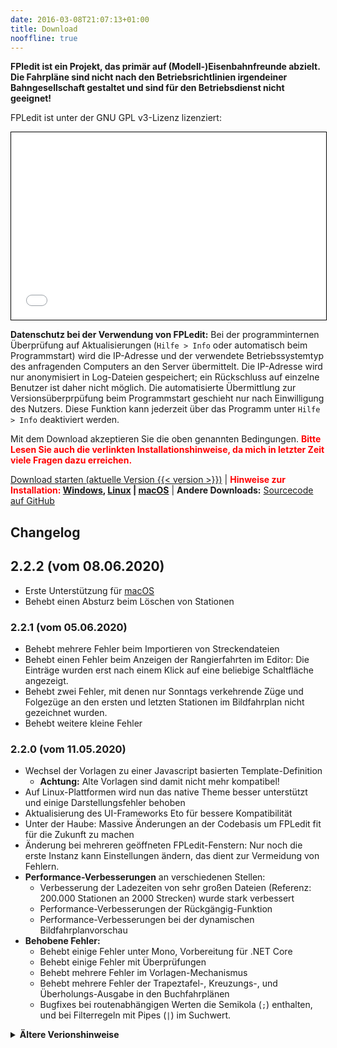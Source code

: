 ```yaml
---
date: 2016-03-08T21:07:13+01:00
title: Download
nooffline: true
---
```


**FPledit ist ein Projekt, das primär auf (Modell-)Eisenbahnfreunde abzielt. Die Fahrpläne sind nicht nach den Betriebsrichtlinien irgendeiner Bahngesellschaft gestaltet und sind für den Betriebsdienst nicht geeignet!**

FPLedit ist unter der GNU GPL v3-Lizenz lizenziert:

<iframe src="/files/gplv3.html" style="width:100%; border:1px solid black; height:300px;"></iframe>

**Datenschutz bei der Verwendung von FPLedit:** Bei der programminternen Überprüfung auf Aktualisierungen (`Hilfe > Info` oder automatisch beim Programmstart) wird die IP-Adresse und der verwendete Betriebssystemtyp des anfragenden Computers an den Server übermittelt. Die IP-Adresse wird nur anonymisiert in Log-Dateien gespeichert; ein Rückschluss auf einzelne Benutzer ist daher nicht möglich. Die automatisierte Übermittlung zur Versionsüberprpüfung beim Programmstart geschieht nur nach Einwilligung des Nutzers. Diese Funktion kann jederzeit über das Programm unter `Hilfe > Info` deaktiviert werden.

Mit dem Download akzeptieren Sie die oben genannten Bedingungen. <span style="color:red;font-weight:bold;">Bitte Lesen Sie auch die verlinkten Installationshinweise, da mich in letzter Zeit viele Fragen dazu erreichen.</span>

<a href="/files/fpledit-{{< version >}}.zip" class="downloadbtn"><i class="icon icon-download"></i> Download starten (aktuelle Version {{< version >}})</a>
| <span style="color:red;">**Hinweise zur Installation:</span> [Windows](install-windows/), [Linux](install-linux/) | [macOS](install-macos/)**
| **Andere Downloads:** [Sourcecode auf GitHub](https://github.com/FPLedit/FPLedit/releases)

## Changelog

## 2.2.2 (vom 08.06.2020)
* Erste Unterstützung für [macOS](install-macos/)
* Behebt einen Absturz beim Löschen von Stationen

### 2.2.1 (vom 05.06.2020)
* Behebt mehrere Fehler beim Importieren von Streckendateien
* Behebt einen Fehler beim Anzeigen der Rangierfahrten im Editor: Die Einträge wurden erst nach einem Klick auf eine beliebige Schaltfläche angezeigt.
* Behebt zwei Fehler, mit denen nur Sonntags verkehrende Züge und Folgezüge an den ersten und letzten Stationen im Bildfahrplan nicht gezeichnet wurden.
* Behebt weitere kleine Fehler

### 2.2.0 (vom 11.05.2020)
* Wechsel der Vorlagen zu einer Javascript basierten Template-Definition
    * **Achtung:** Alte Vorlagen sind damit nicht mehr kompatibel!
* Auf Linux-Plattformen wird nun das native Theme besser unterstützt und einige Darstellungsfehler behoben
* Aktualisierung des UI-Frameworks Eto für bessere Kompatibilität
* Unter der Haube: Massive Änderungen an der Codebasis um FPLedit fit für die Zukunft zu machen
* Änderung bei mehreren geöffneten FPLedit-Fenstern: Nur noch die erste Instanz kann Einstellungen ändern, das dient zur Vermeidung von Fehlern.
* **Performance-Verbesserungen** an verschiedenen Stellen:
    * Verbesserung der Ladezeiten von sehr großen Dateien (Referenz: 200.000 Stationen an 2000 Strecken) wurde stark verbessert
    * Performance-Verbesserungen der Rückgängig-Funktion
    * Performance-Verbesserungen bei der dynamischen Bildfahrplanvorschau
* **Behobene Fehler:**
    * Behebt einige Fehler unter Mono, Vorbereitung für .NET Core
    * Behebt einige Fehler mit Überprüfungen
    * Behebt mehrere Fehler im Vorlagen-Mechanismus
    * Behebt mehrere Fehler der Trapeztafel-, Kreuzungs-, und Überholungs-Ausgabe in den Buchfahrplänen
    * Bugfixes bei routenabhängigen Werten die Semikola (`;`) enthalten, und bei Filterregeln mit Pipes (`|`) im Suchwert.

<p></p>
<details><summary><strong>Ältere Verionshinweise</strong></summary>

### 2.1.1 (vom 09.11.2019)
* Behebt mehrere Fehler im Zusammenhang mit dem Editieren von Gleisen an Stationen
* Verbesserung der Multiplattform-Kompatibilität

### 2.1.0 (vom 22.09.2019)
* [Zirkuläre Streckennetze](/fahrplaene-bearbeiten/cycles/) sind nun möglich
* Sortieren von Zügen ist nun möglich
* Anlegen von Umläufen über "Folgezüge" ist nun möglich
* Weitere Vereinheitlichung der Bearbeitungsdialoge und Menüs zwischen linearen Fahrplänen und Netzwerkfahrplänen
* Anzeige der Verkehrstage im Buchfahrplan
* Neue dynamische Bildfahrplanvorschau
* Kompatibilität mit jTrainGraph 3.1: Gleisangaben und Rangierfahrten

#### Behobene Fehler:

* Fehlerbehebungen im Zusammenhang mit der Rückgängig-Funktion
* Korrektur eines Fehlers, der falsche Zug-Ids intern vergeben hat
* Mehrere Fehlerbehebungen in Verbindung mit dem Netzwerk-Modus
* **Achtung:** Möglicherweise ist ein manuelles Nacharbeiten der Fahrplandateien nötig, das Programm gibt dann eine entsprechende Meldung beim Start aus.

#### Sonstige Verbesserungen und Anmerkungen:

* Aktivierung der Template-Sandbox unter Linux
* Performance-Verbesserungen in einigen Bearbeitungsdialogen
* Besserer Umgang mit Fehlermeldungen und Programmabstürzen
* **Achtung:** FPLedit ist nicht mehr mit Windows Vista kompatibel!
* Wechsel der **Lizenz zur GNU GPLv3**
* **Bekanntes Problem**: Bei komplexen Fahrplänen dauert das Zeichnen der dynamischen Bildfahrplan-Vorschau unter Windows einige Zeit.

### 2.0.0 (vom 11.11.2018)
* Unterstützung von Streckennetzen (Netzwerk-Fahrplänen), **nicht direkt kompatibel mit jTrainGraph, siehe [Bildfahrpläne](/bildfahrplaene)**!
* Neues Dateiformat für eigene Vorlagen, nur noch ein Texteditor wird zur Erstellung benötigt
* Das Verschieben von Stationen zwischen andere Stationen erzeugt keine fehlerhaften Dateien mehr
* Neuer Bearbeitungsmodus für Streckennetze
* Kopieren von Zügen (mit Verschiebung um bestimmte Zeit)
* Verbesserungen an den Vorlagen
* Bessere Kompatibilität mit Linux durch die Verwendung von Eto als Grafikframework
* Verschiedene andere Fehlerbehebungen und Verbesserungen
* Kompatibilität mit jTrainGraph ab Version 3.03 endgültig wiederhergestellt
* Speichern der manuell eingestellten Fenstergrößen
* **Achtung:** Die Importfunktion für das alte Bfpl-Binärformat wurde entfernt!
* **Achtung:** FPLedit ist nicht mehr mit Windows XP kompatibel!

Die Kompatibilität von Netzwerk-Fahrplänen mit **jTrainGraph** ist nicht so gut wie bei FPLedit 1.5.4: Die Fahrplandateien nutzen zwar noch das gleiche, aber funktional stark erweiterte Dateiformat, welches dadurch von jTrainGraph derzeit nicht gelesen werden kann. Der jTrainGraph-Starter ist natürlich weiterhin vorhanden und erlaubt auch bei dem neuen Format das Erstellen von Bildfahrplänen und das Anpassen der zugehörigen Einstellungen. Das Ändern des Fahrplans in jTrainGraph selbst ist aber (derzeit) nicht mehr möglich.

### 1.5.4 (vom 14.04.2018)
* Diese Version stellt die Kompatibilität mit jTrainGraph 3.0 wieder her.

### 1.5.3 (vom 02.04.2018)
* Diese Version enthält einen Warnhinweis beim Öffnen von mit jTrainGraph 3.0 erstellten Dateien.

### 1.5.2 (vom 29.10.2017)
* Diese Version behebt ein Problem, bei dem keine Erweiterungen geladen wurden.

### 1.5.1 (vom 05.10.2017)
* Diese Version enthält jetzt auch wirklich das Tabellenfahrplan/Kursbuch-Modul.

### 1.5.0 (vom 30.09.2017)
* Neue, vereinheitlichte Dialoge
* Neuer Fahrplantyp: Tabellenfahrpläne mit allen von Buchfahrplaänen und Aushangfahrplänen her gewohnten Features
* **Achtung:** Die Erweiterung `FPLedit.AStandard.dll` wurde in das Hauptprogramm integriert! Die alte Datei kann problemlos gelöscht werden.
* Rückgängig-Funktion (`Bearbeiten > Rückgängig`)
* Weitere kleine Fehlerbehebungen

### 1.4.0 (vom 19.08.2017)
* Neuer Fahrplantyp: Aushangfahrpläne mit allen von Buchfahrplaänen her gewohnten Features
* **Achtung:** Die Erweiterung `FPLedit.BuchfahrplanExport.dll` wurde durch `FPLedit.Buchfahrplan.dll` ersetzt! Die alte Datei kann problemlos gelöscht werden.
* Dateien können vom Dateiexplorer auf das Hauptfenster gezogen werden
* Listen springen beim Bearbeiten nicht mehr hin und her
* Neustart bei Änderung der aktivierten Erweiterungen
* Viele Verbesserungen unter der Haube
* Erstmalige Veröffentlichung des Sourcecodes

### 1.3.2 (vom 02.07.2017)
* Absturz beim Starten von FPLedit behoben

### 1.3.1 (vom 01.07.2017)
* Fehler beim Öffnen von manchen Fahrplandateien behoben
* Neuer Exporter zum Entfernen aller Spuren von FPLedit aus Fahrplandateien

### 1.3.0 (vom 27.06.2017)
* Auswahlmöglichkeit zwischen unterschiedlichen Vorlagen für Buchfahrpläne
* Neues Template für Buchfahrpläne im Zugleitbetrieb: Automatische Erkennung, ob Züge kreuzen oder überholen
* Trapeztafelfunktion: Für den Zugleitbetrieb-Buchfahrplan kann ausgewählt werden, ob ein Zug vor der Trapeztafel hält.
* Wellenanzeige zur Verdeutlichung der Streckenneigung im Buchfahrplan
* Angabe "Zuglaufmeldung durch"
* Kompatibilität des jTrainGraphStarters mit den jTrainGraph-exe-Dateien
* Zusätzliche Tastaturkürzel in den Dialogen
* Kleine Fehlerbehebungen

### 1.2.1 (vom 23.5.2017)
* Fehler beim Löschen der ersten oder letzten Bahnhöfe behoben

### 1.2.0 (vom 22.5.2017)
* Automatische Überprüfung auf neue Programmversionen beim Programmstart
* Buchfahrplan: Schriftart anpassen & mit CSS gestalten
* Geschwindigkeitswechel auf der freien Strecke möglich
* Zuletzt verwendete Dateien merken
* Kommentare der Züge bearbeiten
* Strecke aus anderer Fahrplandatei bzw. Streckendatei laden
* Ermöglichen der Verknüpfung von fpl-Dateien mit FPLedit, so dass diese mit einem Doppelklick geöffnet werden.

### 1.1.1 (vom 28.2.2017)
* Fehlermeldung beim Öffnen, wenn mehr Fahrtzeiten als Stationen angegeben sind. Löst ein evetuell auftretendes Missverständnis.

### 1.1.0 (vom 23.1.2017)
* Neues, mit jTrainGraph (**Version >= 2.02**) vollständig kompatibles Dateiformat
* Entfernen des Bildfahrplan-Moduls, bitte jTrainGraph benutzen!
* Starter für jTrainGraph, dadurch kann jTrainGraph direkt aus dem Programm heraus gestartet werden (jTrainGraph >= 2.02)
* Das alte BFPL-Format kann nur noch über `Datei > Importieren` geöffnet werden, `Öffnen` öffnet nur noch das neue Dateiformat
* Exportieren nur noch über `Datei > Exportieren`, `Speichern (unter)` öffnet nur noch das neue Dateiformat
* Auswahl aus vorhandenen Triebfahrzeugen

### 1.0.3 (vom 11.12.2016)
* Fehler behoben, bei dem Bildfahrpläne im falschen Dateiformat exportiert wurden (jetzt PNG statt BMP)
* Fehler behoben, bei dem die Stationen im Buchfahrplan falsch herum sortiert wurden
* Fehler behoben, bei dem auf der Mono-Plattform nicht alle Züge im Bildfahrplan gezeichnet wurden
* Neuer technischer Unterbau für das Buchfahrplanmodul (optimierter HTML-Code)

### 1.0.2 (vom 4.12.2016)
* Fehler behoben, bei dem manche jTrainGraph-Fahrpläne nicht importiert werden
* Beim Updaten springen in den Bearbeitungsdialogen die Listen nicht mehr so viel

### 1.0.1 (vom 2.12.2016)
* Farben werden jetzt intern hexadezimal gespeichert (#RRGGGBB)
* Verwaltung von Erweiterungen (siehe `Hilfe > Erweiterungen`)
* Neuer Info-Dialog

### 1.0.0 (unveröffentlicht)
* Initiale Version (Editoren, Bildfahrpläne und Buchfahrpläne)
</details>
